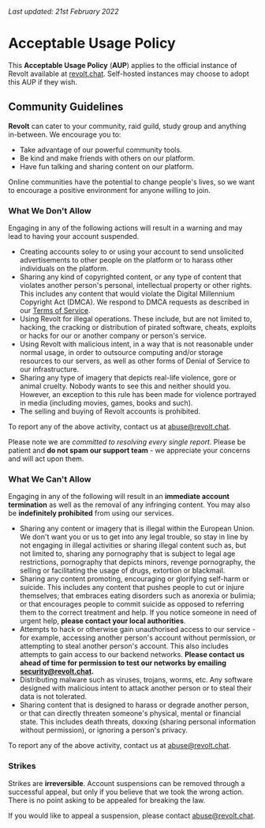 *Last updated: 21st February 2022*

# Acceptable Usage Policy

This **Acceptable Usage Policy** (**AUP**) applies to the official instance of Revolt available at [revolt.chat](http://revolt.chat). Self-hosted instances may choose to adopt this AUP if they wish. 

## Community Guidelines

**Revolt** can cater to your community, raid guild, study group and anything in-between. We encourage you to:

- Take advantage of our powerful community tools.
- Be kind and make friends with others on our platform.
- Have fun talking and sharing content on our platform.

Online communities have the potential to change people's lives, so we want to encourage a positive environment for anyone willing to join.

### What We Don't Allow

Engaging in any of the following actions will result in a warning and may lead to having your account suspended.

- Creating accounts soley to or using your account to send unsolicited advertisements to other people on the platform or to harass other individuals on the platform.
- Sharing any kind of copyrighted content, or any type of content that violates another person's personal, intellectual property or other rights. This includes any content that would violate the Digital Millennium Copyright Act (DMCA). We respond to DMCA requests as described in our [Terms of Service](https://revolt.chat/terms).
- Using Revolt for illegal operations. These include, but are not limited to, hacking, the cracking or distribution of pirated software, cheats, exploits or hacks for our or another company or person's service.
- Using Revolt with malicious intent, in a way that is not reasonable under normal usage, in order to outsource computing and/or storage resources to our servers, as well as other forms of Denial of Service to our infrastructure.
- Sharing any type of imagery that depicts real-life violence, gore or animal cruelty. Nobody wants to see this and neither should you. However, an exception to this rule has been made for violence portrayed in media (including movies, games, books and such).
- The selling and buying of Revolt accounts is prohibited.

To report any of the above activity, contact us at [abuse@revolt.chat](mailto:abuse@revolt.chat).

Please note we are *committed to resolving every single report*. Please be patient and **do not spam our support team** - we appreciate your concerns and will act upon them.

### What We Can't Allow

Engaging in any of the following will result in an **immediate account termination** as well as the removal of any infringing content. You may also be **indefinitely prohibited** from using our services.

- Sharing any content or imagery that is illegal within the European Union. We don't want you or us to get into any legal trouble, so stay in line by not engaging in illegal activities or sharing illegal content such as, but not limited to, sharing any pornography that is subject to legal age restrictions, pornography that depicts minors, revenge pornography, the selling or facilitating the usage of drugs, extortion or blackmail.
- Sharing any content promoting, encouraging or glorifying self-harm or suicide. This includes any content that pushes people to cut or injure themselves; that embraces eating disorders such as anorexia or bulimia; or that encourages people to commit suicide as opposed to referring them to the correct treatment and help. If you notice someone in need of urgent help, **please contact your local authorities**.
- Attempts to hack or otherwise gain unauthorised access to our service - for example, accessing another person's account without permission, or attempting to steal another person's account. This also includes attempts to gain access to our backend networks.
**Please contact us ahead of time for permission to test our networks by emailing [security@revolt.chat](mailto:security@revolt.chat).**
- Distributing malware such as viruses, trojans, worms, etc. Any software designed with malicious intent to attack another person or to steal their data is not tolerated.
- Sharing content that is designed to harass or degrade another person, or that can directly threaten someone's physical, mental or financial state. This includes death threats, doxxing (sharing personal information without permission), or ignoring a person's privacy.

To report any of the above activity, contact us at [abuse@revolt.chat](mailto:abuse@revolt.chat).

### Strikes

Strikes are **irreversible**. Account suspensions can be removed through a successful appeal, but only if you believe that we took the wrong action. There is no point asking to be appealed for breaking the law.

If you would like to appeal a suspension, please contact [abuse@revolt.chat](mailto:abuse@revolt.chat).

